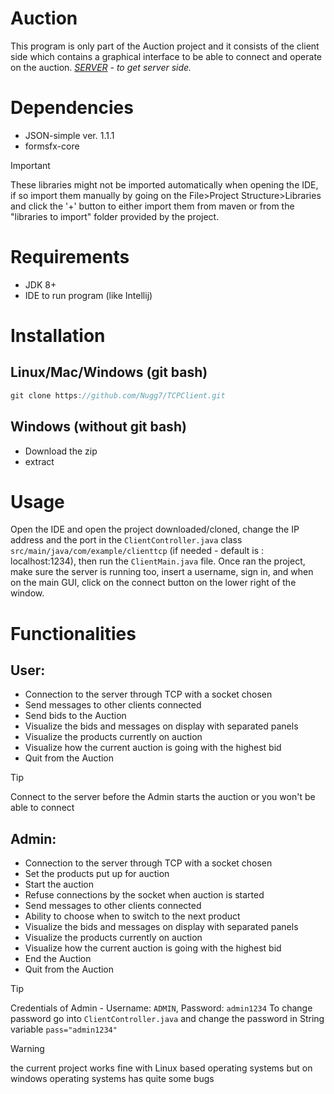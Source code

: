 # Auction
This program is only part of the Auction project and it consists of the client side which contains a graphical interface to be able to connect and operate on the auction.
*[SERVER](https://github.com/Nugg7/TCPServer.git) - to get server side.*
# Dependencies
- JSON-simple ver. 1.1.1
- formsfx-core

> [!important]
> These libraries might not be imported automatically when opening the IDE, if so import them manually by going on the File>Project Structure>Libraries and click the '+' button to either import them from maven or from the "libraries to import" folder provided by the project.
# Requirements
- JDK 8+
- IDE to run program (like Intellij)
# Installation
## Linux/Mac/Windows (git bash)
```java
git clone https://github.com/Nugg7/TCPClient.git
```
## Windows (without git bash)
- Download the zip
- extract
# Usage
Open the IDE and open the project downloaded/cloned, change the IP address and the port in the `ClientController.java` class `src/main/java/com/example/clienttcp` (if needed - default is : localhost:1234), then run the `ClientMain.java` file. Once ran the project, make sure the server is running too, insert a username, sign in, and when on the main GUI, click on the connect button on the lower right of the window.
# Functionalities
## User:
- Connection to the server through TCP with a socket chosen
- Send messages to other clients connected
- Send bids to the Auction
- Visualize the bids and messages on display with separated panels
- Visualize the products currently on auction
- Visualize how the current auction is going with the highest bid
- Quit from the Auction

> [!Tip]
> Connect to the server before the Admin starts the auction or you won't be able to connect
## Admin:
- Connection to the server through TCP with a socket chosen
- Set the products put up for auction
- Start the auction
- Refuse connections by the socket when auction is started
- Send messages to other clients connected
- Ability to choose when to switch to the next product
- Visualize the bids and messages on display with separated panels
- Visualize the products currently on auction
- Visualize how the current auction is going with the highest bid
- End the Auction
- Quit from the Auction

> [!Tip]
> Credentials of Admin - Username: `ADMIN`, Password: `admin1234`
> To change password go into `ClientController.java` and change the password in String variable `pass="admin1234"`

> [!warning]
> the current project works fine with Linux based operating systems but on windows operating systems has quite some bugs
